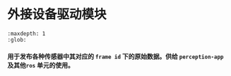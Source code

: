 # 外接设备驱动模块

```{toctree}
:maxdepth: 1
:glob:
```

#### 用于发布各种传感器中其对应的 `frame id` 下的原始数据。供给 `perception-app` 及其他`ros` 单元的使用。

